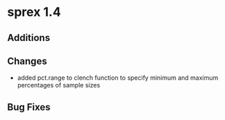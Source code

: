 # sprex 1.4

## Additions


## Changes

* added pct.range to clench function to specify minimum and maximum percentages of sample sizes

## Bug Fixes
